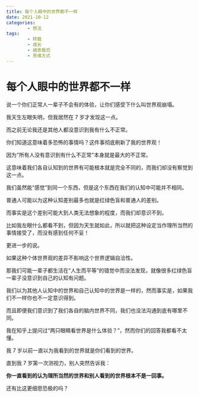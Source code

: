 ```yaml
---
title: 每个人眼中的世界都不一样
date: 2021-10-12
categories:
        - 想法
tags:
        - 转载
        - 成长
        - 细思极恐
        - 思维方式
---
```


# 每个人眼中的世界都不一样

说一个你们正常人一辈子不会有的体验，让你们感受下什么叫世界观崩塌。

我天生左眼失明，但我居然在 7 岁才发现这一点。

而之前无论我还是其他人都没意识到我有什么不正常。

你们知道这意味着多恐怖的事情吗？这件事彻底刷新了我的世界观！

因为"所有人没有意识到有什么不正常"本身就是最大的不正常。

这意味着我们各自认知到的世界有可能根本就是完全不同的，而我们却没有察觉到这一点。

我们虽然能“感觉”到同一个东西，但是这个东西在我们的认知中可能并不相同。

普通人可能以为这种认知差别最多也就是红绿色盲和普通人的差别。

而事实是这个差别可能大到人类无法想象的程度，而我们却意识不到。

比如我左眼什么都看不到，但因为天生就如此，所以就把这种设定当作理所当然的事情接受了，而没有感到任何不妥！

更进一步的说。

如果这种个体世界观的差异不影响这个世界逻辑自洽性。

那我们可能一辈子都生活在“人生而平等”的错觉中而没法发现，就像很多红绿色盲一辈子没意识到自己的认知有问题。

我们以为其他人认知中的世界和自己认知中的世界是一样的，然而事实是，如果我们不一样你也不一定意识得到。

而且即便我们意识到了我们各自的脑内世界不同，我们也没法沟通到底有哪里不同。

我在知乎上提问过“两只眼睛看世界是什么体验？”，然而你们的回答我都看不太懂。

我 7 岁以前一直以为我看到的世界就是你们看到的世界。

直到我 7 岁第一次测视力，别人突然告诉我：

**你一直看到的认为理所当然的世界和别人看到的世界根本不是一回事。**

还有比这更细思恐极的吗？
